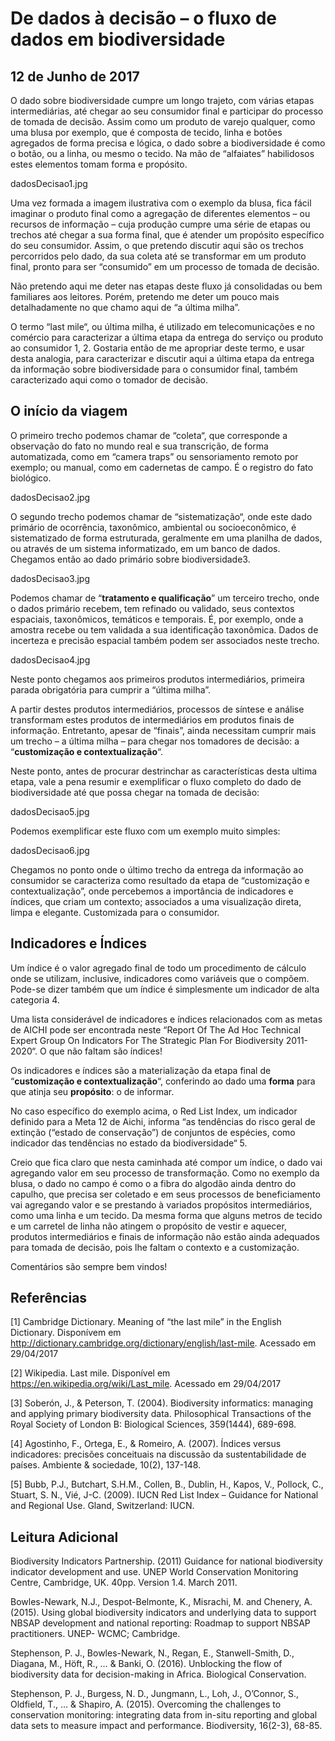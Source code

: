 # De dados à decisão – o fluxo de dados em biodiversidade
## 12 de Junho de 2017

O dado sobre biodiversidade cumpre um longo trajeto, com várias etapas intermediárias,  até chegar ao seu consumidor final e participar do processo de tomada de decisão. Assim como um produto de varejo qualquer, como uma blusa por exemplo, que é composta de tecido, linha e botões agregados de forma precisa e lógica, o dado sobre a biodiversidade é como o botão, ou a linha, ou mesmo o tecido. Na mão de “alfaiates” habilidosos estes elementos tomam forma e propósito.

dadosDecisao1.jpg

Uma vez formada a imagem ilustrativa com o exemplo da blusa, fica fácil imaginar o produto final como a agregação de diferentes elementos – ou recursos de informação – cuja produção cumpre uma série de etapas ou trechos até chegar a sua forma final, que é atender um propósito específico do seu consumidor.  Assim, o que pretendo discutir aqui são os trechos percorridos pelo dado, da sua coleta até se transformar em um produto final, pronto para ser “consumido” em um processo de tomada de decisão.

Não pretendo aqui me deter nas etapas deste fluxo já consolidadas ou bem familiares aos leitores. Porém, pretendo me deter um pouco mais detalhadamente no que chamo aqui de “a última milha”.

O termo “last mile“, ou última milha, é utilizado em telecomunicações e no comércio para caracterizar a última etapa da entrega do serviço ou produto ao consumidor 1, 2. Gostaria então de me apropriar deste termo, e usar desta analogia, para caracterizar e discutir aqui a última etapa da entrega da informação sobre biodiversidade para o consumidor final, também caracterizado aqui como o tomador de decisão.

## O início da viagem

O primeiro trecho podemos chamar de “coleta“, que corresponde a observação do fato no mundo real e sua transcrição, de forma automatizada, como em “camera traps” ou sensoriamento remoto por exemplo; ou manual, como em cadernetas de campo. É o registro do fato biológico.

dadosDecisao2.jpg

O segundo trecho podemos chamar de “sistematização“, onde este dado primário de ocorrência, taxonômico, ambiental ou socioeconômico, é sistematizado de forma estruturada, geralmente em uma planilha de dados, ou  através de um sistema informatizado, em um banco de dados. Chegamos então ao dado primário sobre biodiversidade3.

dadosDecisao3.jpg

Podemos chamar de “__tratamento e qualificação__” um terceiro trecho, onde o dados primário recebem, tem refinado ou validado, seus contextos espaciais, taxonômicos, temáticos e temporais. É, por exemplo, onde a amostra recebe ou tem validada a sua identificação taxonômica. Dados de incerteza e precisão espacial também podem ser associados neste trecho.

dadosDecisao4.jpg

Neste ponto chegamos aos primeiros produtos intermediários, primeira parada obrigatória para cumprir a “última milha”.

A partir destes produtos intermediários, processos de síntese e análise transformam estes produtos de intermediários em produtos finais de informação. Entretanto, apesar de “finais”, ainda necessitam cumprir mais um trecho – a última milha – para chegar nos tomadores de decisão: a “__customização e contextualização__“.

Neste ponto, antes de procurar destrinchar as características desta ultima etapa, vale a pena resumir e exemplificar o fluxo completo do dado de biodiversidade até que possa chegar na tomada de decisão:

dadosDecisao5.jpg

Podemos exemplificar este fluxo com um exemplo muito simples:

dadosDecisao6.jpg

Chegamos no ponto onde o último trecho da entrega da informação ao consumidor se caracteriza como resultado da etapa de “customização e contextualização”, onde percebemos a importância de indicadores e índices, que criam um contexto;  associados a uma visualização direta, limpa e elegante. Customizada para o consumidor.

## Indicadores e Índices

Um índice é o valor agregado final de todo um procedimento de cálculo onde se utilizam, inclusive, indicadores como variáveis que o compõem. Pode-se dizer também que um índice é simplesmente um indicador de alta categoria 4.

Uma lista considerável de indicadores e índices relacionados com as metas de AICHI pode ser encontrada neste “Report Of The Ad Hoc Technical Expert Group On Indicators For The Strategic Plan For Biodiversity 2011-2020“. O que não faltam são índices!

Os indicadores e índices são a materialização da etapa final de “__customização e contextualização__“, conferindo ao dado uma __forma__ para que atinja seu __propósito__: o de informar.

No caso específico do exemplo acima, o Red List Index, um indicador definido para a Meta 12 de Aichi,  informa “as tendências do risco geral de extinção (“estado de conservação”) de conjuntos de espécies, como indicador das tendências no estado da biodiversidade“ 5.

Creio que fica claro que nesta caminhada até compor um índice, o dado vai agregando valor em seu processo de transformação. Como no exemplo da blusa, o dado no campo é como o a fibra do algodão ainda dentro do capulho, que precisa ser coletado e em seus processos de beneficiamento vai agregando valor e se prestando à variados propósitos intermediários, como uma linha e um tecido. Da mesma forma que alguns metros de tecido e um carretel de linha não atingem o propósito de vestir e aquecer, produtos intermediários e finais de informação não estão ainda adequados para tomada de decisão, pois lhe faltam o contexto e a customização.

Comentários são sempre bem vindos!

## Referências

[1] Cambridge Dictionary. Meaning of “the last mile” in the English Dictionary. Disponívem em http://dictionary.cambridge.org/dictionary/english/last-mile. Acessado em 29/04/2017

[2] Wikipedia. Last mile. Disponível em https://en.wikipedia.org/wiki/Last_mile. Acessado em 29/04/2017

[3] Soberón, J., & Peterson, T. (2004). Biodiversity informatics: managing and applying primary biodiversity data. Philosophical Transactions of the Royal Society of London B: Biological Sciences, 359(1444), 689-698.

[4] Agostinho, F., Ortega, E., & Romeiro, A. (2007). Índices versus indicadores: precisões conceituais na discussão da sustentabilidade de países. Ambiente & sociedade, 10(2), 137-148.

[5] Bubb, P.J., Butchart, S.H.M., Collen, B., Dublin, H., Kapos, V., Pollock, C., Stuart, S. N., Vié, J-C. (2009). IUCN Red List Index – Guidance for National and Regional Use. Gland, Switzerland: IUCN.

## Leitura Adicional

Biodiversity Indicators Partnership. (2011) Guidance for national biodiversity indicator development and use. UNEP World Conservation Monitoring Centre, Cambridge, UK. 40pp. Version 1.4. March 2011.

Bowles-Newark, N.J., Despot-Belmonte, K., Misrachi, M. and Chenery, A. (2015). Using global biodiversity indicators and underlying data to support NBSAP development and national reporting: Roadmap to support NBSAP practitioners. UNEP- WCMC; Cambridge.

Stephenson, P. J., Bowles-Newark, N., Regan, E., Stanwell-Smith, D., Diagana, M., Höft, R., … & Banki, O. (2016). Unblocking the flow of biodiversity data for decision-making in Africa. Biological Conservation.

Stephenson, P. J., Burgess, N. D., Jungmann, L., Loh, J., O’Connor, S., Oldfield, T., … & Shapiro, A. (2015). Overcoming the challenges to conservation monitoring: integrating data from in-situ reporting and global data sets to measure impact and performance. Biodiversity, 16(2-3), 68-85.

